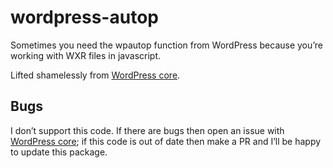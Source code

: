 # wordpress-autop
Sometimes you need the wpautop function from WordPress because you’re working with WXR files in javascript.

Lifted shamelessly from [WordPress core](https://github.com/WordPress/WordPress/blob/master/wp-admin/js/editor.js).

## Bugs
I don’t support this code. If there are bugs then open an issue with [WordPress core](https://make.wordpress.org/core/handbook/reporting-bugs/); if this code is out of date then make a PR and I’ll be happy to update this package.